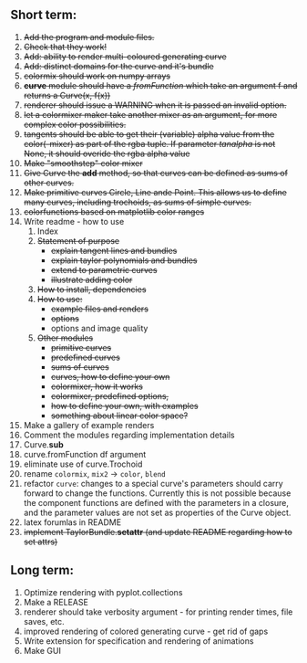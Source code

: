 ## Short term:

1. ~~Add the program and module files.~~
2. ~~Check that they work!~~
6. ~~Add: ability to render multi-coloured generating curve~~
7. ~~Add: distinct domains for the curve and it's bundle~~
8. ~~colormix should work on numpy arrays~~
12. ~~__curve__ module should have a _fromFunction_ which take an argument f and returns a Curve(x, f(x))~~
10. ~~renderer should issue a WARNING when it is passed an invalid option.~~
13. ~~let a colormixer maker take another mixer as an argument, for more complex color possibilities.~~
9. ~~tangents should be able to get their (variable) alpha value from the color(-mixer) as part of the rgba tuple. If parameter _tanalpha_ is not None, it should overide the rgba alpha value~~
1. ~~Make "smoothstep" color mixer~~
1. ~~Give Curve the __add__ method, so that curves can be defined as sums of other curves.~~
1. ~~Make primitive curves Circle, Line ande Point. This allows us to define many curves, including trochoids, as sums of simple curves.~~
1. ~~colorfunctions based on matplotlib color ranges~~
4. Write readme - how to use 
    1. Index
    2. ~~Statement of purpose~~
        * ~~explain tangent lines and bundles~~
        * ~~explain taylor polynomials and bundles~~
        * ~~extend to parametric curves~~
        * ~~illustrate adding color~~
    3. ~~How to install, dependencies~~
    4. ~~How to use:~~
        * ~~example files and renders~~
        * ~~options~~
        * options and image quality
    4. ~~Other modules~~
        * ~~primitive curves~~
        * ~~predefined curves~~
        * ~~sums of curves~~
        * ~~curves, how to define your own~~
        * ~~colormixer, how it works~~
        * ~~colormixer, predefined options,~~
        * ~~how to define your own, with examples~~
        * ~~something about linear color space?~~
3. Make a gallery of example renders
5. Comment the modules regarding implementation details
1. Curve.__sub__
1. curve.fromFunction df argument
1. eliminate use of curve.Trochoid
1. rename `colormix`, `mix2`  ->  `color`, `blend`
1. refactor `curve`: changes to a special curve's parameters should carry forward to change the functions. Currently this is not possible because the component functions are defined with the parameters in a closure, and the parameter values are not set as properties of the Curve object.
1. latex forumlas in README
1. ~~implement TaylorBundle.__setattr__  (and update README regarding how to set attrs)~~

## Long term:

1. Optimize rendering with pyplot.collections
2. Make a RELEASE
11. renderer should take verbosity argument - for printing render times, file saves, etc.
12. improved rendering of colored generating curve - get rid of gaps
3. Write extension for specification and rendering of animations
4. Make GUI
